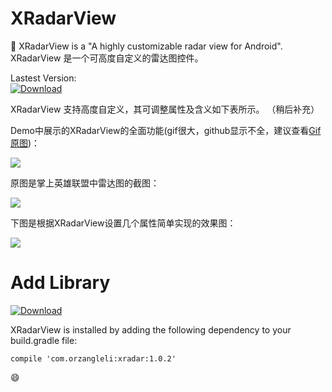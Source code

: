 # XRadarView
:bus: XRadarView is a "A highly customizable radar view for Android". XRadarView 是一个可高度自定义的雷达图控件。

Lastest Version:      
[ ![Download](https://api.bintray.com/packages/orzangleli/maven/xradar/images/download.svg) ](https://bintray.com/orzangleli/maven/xradar/_latestVersion)

XRadarView 支持高度自定义，其可调整属性及含义如下表所示。
（稍后补充）

Demo中展示的XRadarView的全面功能(gif很大，github显示不全，建议查看[Gif原图](http://7bvaky.com2.z0.glb.qiniucdn.com/2017-10-02_22_34_35_xradar.gif))：

![](http://7bvaky.com2.z0.glb.qiniucdn.com/2017-10-02_22_34_35_xradar.gif)

原图是掌上英雄联盟中雷达图的截图：

![](http://7bvaky.com2.z0.glb.qiniucdn.com/2017-10-02_22_34_35_Screenshot_2017-10-01-11-01-57-516_掌上英雄联盟.png?imageView2/2/w/300)

下图是根据XRadarView设置几个属性简单实现的效果图：

![](http://7bvaky.com2.z0.glb.qiniucdn.com/2017-10-02_22_34_35_Screenshot_2017-10-02-22-27-29-643_RadarView.png?imageView2/2/w/300)

# Add Library

[ ![Download](https://api.bintray.com/packages/orzangleli/maven/xradar/images/download.svg) ](https://bintray.com/orzangleli/maven/xradar/_latestVersion)

XRadarView is installed by adding the following dependency to your build.gradle file:

    compile 'com.orzangleli:xradar:1.0.2'

:smile:
